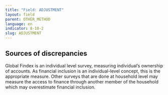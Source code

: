 ```yaml
---
title: "Field: ADJUSTMENT"
layout: field
parent: OTHER_METHOD
language: en
indicator: 8-10-2
slug: ADJUSTMENT
---
```

## Sources of discrepancies

Global Findex is an individual level survey, measuring individual’s ownership of accounts. As financial inclusion is an individual-level concept, this is the appropriate measure. Other surveys that are done at household level may measure the access to finance through another member of the household which may overestimate financial inclusion.